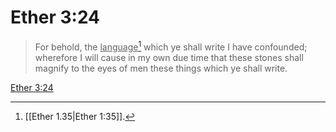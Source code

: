# Ether 3:24

> For behold, the <u>language</u>[^a] which ye shall write I have confounded; wherefore I will cause in my own due time that these stones shall magnify to the eyes of men these things which ye shall write.

[Ether 3:24](https://www.churchofjesuschrist.org/study/scriptures/bofm/ether/3?lang=eng&id=p24#p24)


[^a]: [[Ether 1.35|Ether 1:35]].  

